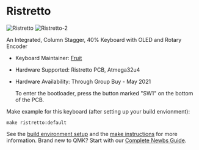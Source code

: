 # Ristretto

![Ristretto](https://i.imgur.com/VHX6ktEh.jpg)
![Ristretto-2](https://i.imgur.com/Hrc8vkph.jpg)

An Integrated, Column Stagger, 40% Keyboard with OLED and Rotary Encoder

* Keyboard Maintainer: [Fruit](https://github.com/Blewis308)
* Hardware Supported: Ristretto PCB, Atmega32u4
* Hardware Availability: Through Group Buy - May 2021

    To enter the bootloader, press the button marked "SW1" on the bottom of the PCB.

Make example for this keyboard (after setting up your build envionment):

    make ristretto:default

See the [build environment setup](https://docs.qmk.fm/#/getting_started_build_tools) and the [make instructions](https://docs.qmk.fm/#/getting_started_make_guide) for more information. Brand new to QMK? Start with our [Complete Newbs Guide](https://docs.qmk.fm/#/newbs).